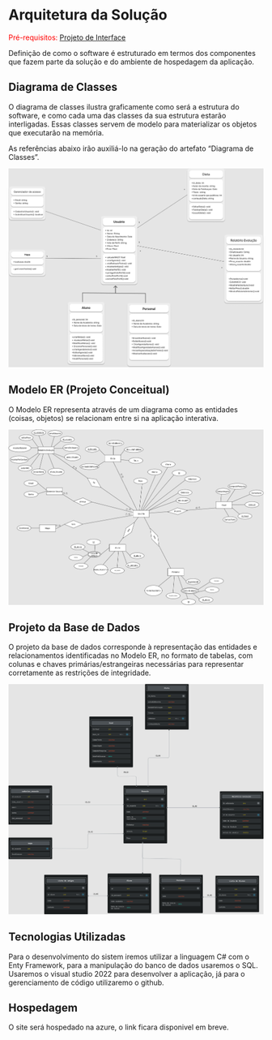 # Arquitetura da Solução

<span style="color:red">Pré-requisitos: <a href="3-Projeto de Interface.md"> Projeto de Interface</a></span>

Definição de como o software é estruturado em termos dos componentes que fazem parte da solução e do ambiente de hospedagem da aplicação.

## Diagrama de Classes

O diagrama de classes ilustra graficamente como será a estrutura do software, e como cada uma das classes da sua estrutura estarão interligadas. Essas classes servem de modelo para materializar os objetos que executarão na memória.

As referências abaixo irão auxiliá-lo na geração do artefato “Diagrama de Classes”.

![diagrama de classes](img/UML%20for%20Object%20Oriented%20Programming%20(Community)%20(3).png)

## Modelo ER (Projeto Conceitual)

O Modelo ER representa através de um diagrama como as entidades (coisas, objetos) se relacionam entre si na aplicação interativa.

![modelo ER](img/modeloDeEntidadeRelacional.png)



## Projeto da Base de Dados

O projeto da base de dados corresponde à representação das entidades e relacionamentos identificadas no Modelo ER, no formato de tabelas, com colunas e chaves primárias/estrangeiras necessárias para representar corretamente as restrições de integridade.
 
![projeto de base de dados](img/Modelo%20Relacional.png)

## Tecnologias Utilizadas

Para o desenvolvimento do sistem iremos utilizar a linguagem C# com  o Enty Framework, para a manipulação do banco de dados usaremos o SQL. Usaremos o visual studio 2022 para desenvolver a aplicação, já para o gerenciamento de código utilizaremo o github.

## Hospedagem

O site será hospedado na azure, o link ficara disponivel em breve.

